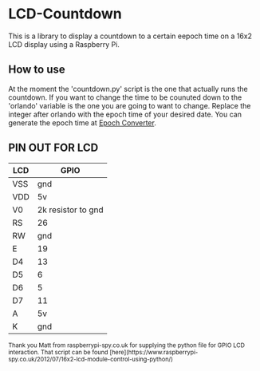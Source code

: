 # LCD-Countdown

This is a library to display a countdown to a certain eepoch time on a 16x2 LCD display using a Raspberry Pi. 

## How to use

At the moment the 'countdown.py' script is the one that actually runs the countdown. If you want to change the time to be counuted down to
the 'orlando' variable is the one you are going to want to change. Replace the integer after orlando with the epoch time of your desired date.
You can generate the epoch time at [Epoch Converter](https://www.epochconverter.com/).

## PIN OUT FOR LCD
| LCD | GPIO |
|-----|------|
| VSS | gnd |
| VDD | 5v |
| V0 | 2k resistor to gnd |
| RS | 26 |
| RW | gnd |
| E | 19 |
| D4 | 13 |
| D5 | 6 |
| D6 | 5 |
| D7 | 11 |
| A | 5v |
| K | gnd |


<small>
Thank you Matt from raspberrypi-spy.co.uk for supplying the python file for GPIO LCD interaction. That script can be found [here](https://www.raspberrypi-spy.co.uk/2012/07/16x2-lcd-module-control-using-python/)
</small>
